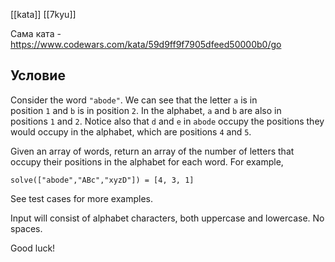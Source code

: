 [[kata]]
[[7kyu]]

Сама ката - https://www.codewars.com/kata/59d9ff9f7905dfeed50000b0/go

## Условие
Consider the word `"abode"`. We can see that the letter `a` is in position `1` and `b` is in position `2`. In the alphabet, `a` and `b` are also in positions `1` and `2`. Notice also that `d` and `e` in `abode` occupy the positions they would occupy in the alphabet, which are positions `4` and `5`.

Given an array of words, return an array of the number of letters that occupy their positions in the alphabet for each word. For example,

```
solve(["abode","ABc","xyzD"]) = [4, 3, 1]
```

See test cases for more examples.

Input will consist of alphabet characters, both uppercase and lowercase. No spaces.

Good luck!
